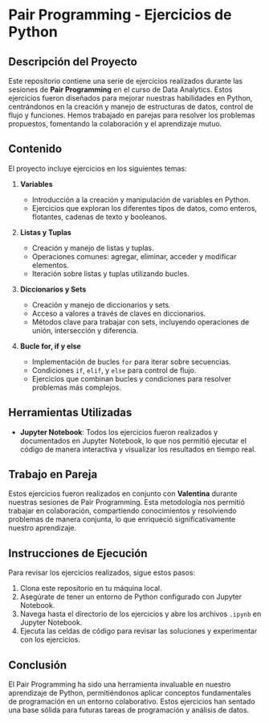 # Pair Programming - Ejercicios de Python

## Descripción del Proyecto

Este repositorio contiene una serie de ejercicios realizados durante las sesiones de **Pair Programming** en el curso de Data Analytics. Estos ejercicios fueron diseñados para mejorar nuestras habilidades en Python, centrándonos en la creación y manejo de estructuras de datos, control de flujo y funciones. Hemos trabajado en parejas para resolver los problemas propuestos, fomentando la colaboración y el aprendizaje mutuo.

## Contenido

El proyecto incluye ejercicios en los siguientes temas:

1. **Variables**
   - Introducción a la creación y manipulación de variables en Python.
   - Ejercicios que exploran los diferentes tipos de datos, como enteros, flotantes, cadenas de texto y booleanos.

2. **Listas y Tuplas**
   - Creación y manejo de listas y tuplas.
   - Operaciones comunes: agregar, eliminar, acceder y modificar elementos.
   - Iteración sobre listas y tuplas utilizando bucles.

3. **Diccionarios y Sets**
   - Creación y manejo de diccionarios y sets.
   - Acceso a valores a través de claves en diccionarios.
   - Métodos clave para trabajar con sets, incluyendo operaciones de unión, intersección y diferencia.

4. **Bucle for, if y else**
   - Implementación de bucles `for` para iterar sobre secuencias.
   - Condiciones `if`, `elif`, y `else` para control de flujo.
   - Ejercicios que combinan bucles y condiciones para resolver problemas más complejos.


## Herramientas Utilizadas

- **Jupyter Notebook**: Todos los ejercicios fueron realizados y documentados en Jupyter Notebook, lo que nos permitió ejecutar el código de manera interactiva y visualizar los resultados en tiempo real.

## Trabajo en Pareja

Estos ejercicios fueron realizados en conjunto con **Valentina** durante nuestras sesiones de Pair Programming. Esta metodología nos permitió trabajar en colaboración, compartiendo conocimientos y resolviendo problemas de manera conjunta, lo que enriqueció significativamente nuestro aprendizaje.

## Instrucciones de Ejecución

Para revisar los ejercicios realizados, sigue estos pasos:

1. Clona este repositorio en tu máquina local.
2. Asegúrate de tener un entorno de Python configurado con Jupyter Notebook.
3. Navega hasta el directorio de los ejercicios y abre los archivos `.ipynb` en Jupyter Notebook.
4. Ejecuta las celdas de código para revisar las soluciones y experimentar con los ejercicios.

## Conclusión

El Pair Programming ha sido una herramienta invaluable en nuestro aprendizaje de Python, permitiéndonos aplicar conceptos fundamentales de programación en un entorno colaborativo. Estos ejercicios han sentado una base sólida para futuras tareas de programación y análisis de datos.

